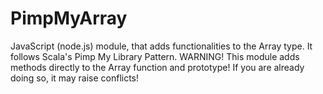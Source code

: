 # PimpMyArray
JavaScript (node.js) module, that adds functionalities to the Array type. It follows Scala's Pimp My Library Pattern.
WARNING! This module adds methods directly to the Array function and prototype! If you are already doing so, it may raise conflicts!
